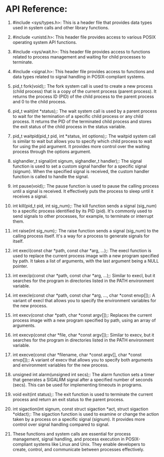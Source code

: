 
# API Reference: 

1. #include <sys/types.h>: This is a header file that provides data types used in system calls and other library functions.

2. #include <unistd.h>: This header file provides access to various POSIX operating system API functions.

3. #include <sys/wait.h>: This header file provides access to functions related to process management and waiting for child processes to terminate.

4. #include <signal.h>: This header file provides access to functions and data types related to signal handling in POSIX-compliant systems.

5. pid_t fork(void);: The fork system call is used to create a new process (child process) that is a copy of the current process (parent process). It returns the process ID (PID) of the child process to the parent process and 0 to the child process.

6. pid_t wait(int *status);: The wait system call is used by a parent process to wait for the termination of a specific child process or any child process. It returns the PID of the terminated child process and stores the exit status of the child process in the status variable.

7. pid_t waitpid(pid_t pid, int *status, int options);: The waitpid system call is similar to wait but allows you to specify which child process to wait for using the pid argument. It provides more control over the waiting process through the options argument.

8. sighandler_t signal(int signum, sighandler_t handler);: The signal function is used to set a custom signal handler for a specific signal (signum). When the specified signal is received, the custom handler function is called to handle the signal.

9. int pause(void);: The pause function is used to pause the calling process until a signal is received. It effectively puts the process to sleep until it receives a signal.

10. int kill(pid_t pid, int sig_num);: The kill function sends a signal (sig_num) to a specific process identified by its PID (pid). It's commonly used to send signals to other processes, for example, to terminate or interrupt them.

11. int raise(int sig_num);: The raise function sends a signal (sig_num) to the calling process itself. It's a way for a process to generate signals for itself.

12. int execl(const char *path, const char *arg, ...);: The execl function is used to replace the current process image with a new program specified by path. It takes a list of arguments, with the last argument being a NULL pointer.

13. int execlp(const char *path, const char *arg, ...);: Similar to execl, but it searches for the program in directories listed in the PATH environment variable.

14. int execle(const char *path, const char *arg, ..., char *const envp[]);: A variant of execl that allows you to specify the environment variables for the new process.

15. int execv(const char *path, char *const argv[]);: Replaces the current process image with a new program specified by path, using an array of arguments.

16. int execvp(const char *file, char *const argv[]);: Similar to execv, but it searches for the program in directories listed in the PATH environment variable.

17. int execve(const char *filename, char *const argv[], char *const envp[]);: A variant of execv that allows you to specify both arguments and environment variables for the new process.

18. unsigned int alarm(unsigned int secs);: The alarm function sets a timer that generates a SIGALRM signal after a specified number of seconds (secs). This can be used for implementing timeouts in programs.

19. void exit(int status);: The exit function is used to terminate the current process and return an exit status to the parent process.

20. int sigaction(int signum, const struct sigaction *act, struct sigaction *oldact);: The sigaction function is used to examine or change the action taken by a process on a specific signal (signum). It provides more control over signal handling compared to signal.

21. These functions and system calls are essential for process management, signal handling, and process execution in POSIX-compliant systems like Linux and Unix. They enable developers to create, control, and communicate between processes effectively.